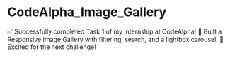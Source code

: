 # CodeAlpha_Image_Gallery
✅ Successfully completed Task 1 of my internship at CodeAlpha! 🎉 Built a Responsive Image Gallery with filtering, search, and a lightbox carousel. 🚀 Excited for the next challenge!
